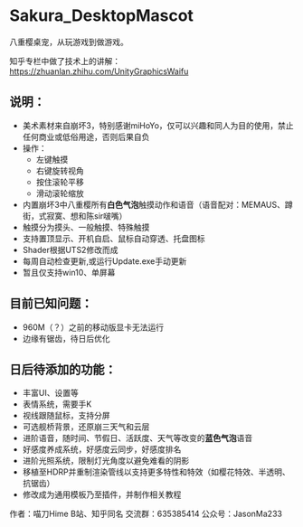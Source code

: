 # Sakura_DesktopMascot
八重樱桌宠，从玩游戏到做游戏。

知乎专栏中做了技术上的讲解：https://zhuanlan.zhihu.com/UnityGraphicsWaifu

## 说明：
- 美术素材来自崩坏3，特别感谢miHoYo，仅可以兴趣和同人为目的使用，禁止任何商业或低俗用途，否则后果自负
- 操作：
  - 左键触摸
  - 右键旋转视角
  - 按住滚轮平移
  - 滑动滚轮缩放
- 内置崩坏3中八重樱所有**白色气泡**触摸动作和语音（语音配对：MEMAUS、蹲街，式寂寞、想和陈sir啵嘴）
- 触摸分为摸头、一般触摸、特殊触摸
- 支持置顶显示、开机自启、鼠标自动穿透、托盘图标
- Shader根据UTS2修改而成
- 每周自动检查更新,或运行Update.exe手动更新
- 暂且仅支持win10、单屏幕

## 目前已知问题：
- 960M（？）之前的移动版显卡无法运行
- 边缘有锯齿，待日后优化

## 日后待添加的功能：
- 丰富UI、设置等
- 表情系统，需要手K
- 视线跟随鼠标，支持分屏
- 可选舰桥背景，还原崩三天气和云层
- 进阶语音，随时间、节假日、活跃度、天气等改变的**蓝色气泡**语音
- 好感度养成系统，好感度云同步，好感度排名
- 进阶光照系统，限制灯光角度以避免难看的阴影
- 移植至HDRP并重制渲染管线以支持更多特性和特效（如樱花特效、半透明、抗锯齿）
- 修改成为通用模板乃至插件，并制作相关教程



作者：喵刀Hime
B站、知乎同名
交流群：635385414
公众号：JasonMa233